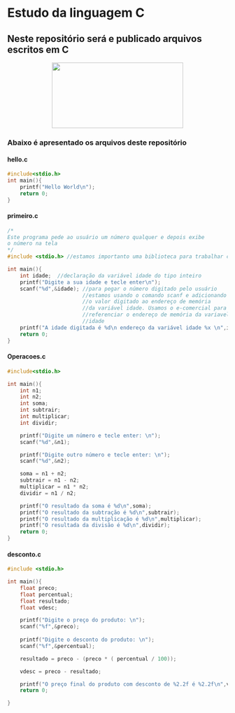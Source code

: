 # Estudo da linguagem C
## Neste repositório será e publicado arquivos escritos em  C

<p style="text-align:center">
<img src="https://giovanidacruz.com.br/wp-content/uploads/2022/11/C-programming-1024x530-1.jpg" height="150" width="300">
</p>

### Abaixo é apresentado os arquivos deste repositório

#### hello.c

```c
#include<stdio.h>
int main(){    
    printf("Hello World\n");
    return 0;
}
```

#### primeiro.c

```c
/*
Este programa pede ao usuário um número qualquer e depois exibe
o número na tela
*/
#include <stdio.h> //estamos importanto uma biblioteca para trabalhar com entra e saida de dados

int main(){
    int idade;  //declaração da variável idade do tipo inteiro
    printf("Digite a sua idade e tecle enter\n");
    scanf("%d",&idade); //para pegar o número digitado pelo usuário
                        //estamos usando o comando scanf e adicionando
                        //o valor digitado ao endereço de memória 
                        //da variável idade. Usamos o e-comercial para 
                        //referenciar o endereço de memória da variavel
                        //idade
    printf("A idade digitada é %d\n endereço da variável idade %x \n",idade, &idade);
    return 0;
}
```

#### Operacoes.c

```c
#include<stdio.h>

int main(){
    int n1;
    int n2;
    int soma;
    int subtrair;
    int multiplicar;
    int dividir;

    printf("Digite um número e tecle enter: \n");
    scanf("%d",&n1);

    printf("Digite outro número e tecle enter: \n");
    scanf("%d",&n2);

    soma = n1 + n2;
    subtrair = n1 - n2;
    multiplicar = n1 * n2;
    dividir = n1 / n2;

    printf("O resultado da soma é %d\n",soma);
    printf("O resultado da subtração é %d\n",subtrair);
    printf("O resultado da multiplicação é %d\n",multiplicar);
    printf("O resultada da divisão é %d\n",dividir);
    return 0;
}
```

#### desconto.c

```c
#include <stdio.h>

int main(){
    float preco;
    float percentual;
    float resultado;
    float vdesc;

    printf("Digite o preço do produto: \n");
    scanf("%f",&preco);
    
    printf("Digite o desconto do produto: \n");
    scanf("%f",&percentual);

    resultado = preco - (preco * ( percentual / 100));

    vdesc = preco - resultado;

    printf("O preço final do produto com desconto de %2.2f é %2.2f\n",vdesc,resultado);
    return 0;

}
```